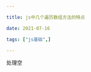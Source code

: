 ```yaml
---

title: js中几个遍历数组方法的特点

date: 2021-07-16

tags: ["js基础",]

---
```


 <!--more-->

处理空

```javascript

```
